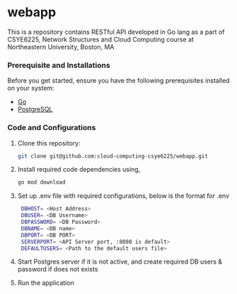 # webapp
This is a repository contains RESTful API developed in Go lang as a part of CSYE6225, Network Structures and Cloud Computing course at Northeastern University, Boston, MA

### Prerequisite and Installations
Before you get started, ensure you have the following prerequisites installed on your system:
- [Go](https://golang.org/doc/install)
- [PostgreSQL](https://www.postgresql.org/download/)

### Code and Configurations
1. Clone this repository:

   ```bash
   git clone git@github.com:cloud-computing-csye6225/webapp.git
   ```

2. Install required code dependencies using,

   ```bash
   go mod download
   ```

3. Set up .env file with required configurations, below is the format for .env

   ```bash
    DBHOST= <Host Address>
    DBUSER= <DB Username>
    DBPASSWORD= <DB Password>
    DBNAME= <DB name>
    DBPORT= <DB PORT>
    SERVERPORT= <API Server port, :8080 is default>
    DEFAULTUSERS= <Path to the default users file>
   ```
   
4. Start Postgres server if it is not active, and create required DB users & password if does not exists
5. Run the application
